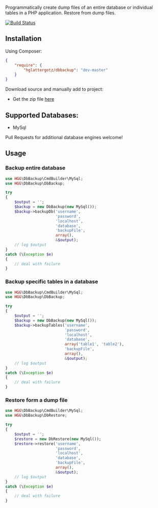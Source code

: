 Programmatically create dump files of an entire database or individual tables
in a PHP application. Restore from dump files.

[![Build Status](https://travis-ci.org/hglattergotz/dbbackup.png)](https://travis-ci.org/hglattergotz/dbbackup)

## Installation

Using Composer:

```json
{
    "require": {
        "hglattergotz/dbbackup": "dev-master"
    }
}
```

Download source and manually add to project:

 - Get the zip file [here](http://github.com/hglattergotz/dbbackup/archive/master.zip)

## Supported Databases:

 - MySql

Pull Requests for additional database engines welcome!

## Usage

### Backup entire database

```php
use HGG\DbBackup\CmdBuilder\MySql;
use HGG\DbBackup\DbBackup;

try
{
    $output = '';
    $backup = new DbBackup(new MySql());
    $backup->backupDb('username',
                      'password',
                      'localhost',
                      'database',
                      'backupFile',
                      array(),
                      &$output);
    // log $output
}
catch (\Exception $e)
{
    // deal with failure
}
```

### Backup specific tables in a database

```php
use HGG\DbBackup\CmdBuilder\MySql;
use HGG\DbBackup\DbBackup;

try
{
    $output = '';
    $backup = new DbBackup(new MySql());
    $backup->backupTables('username',
                          'password',
                          'localhost',
                          'database',
                          array('table1', 'table2'),
                          'backupFile',
                          array(),
                          &$output);
    // log $output
}
catch (\Exception $e)
{
    // deal with failure
}
```

### Restore form a dump file

```php
use HGG\DbBackup\CmdBuilder\MySql;
use HGG\DbBackup\DbRestore;

try
{
    $output = '';
    $restore = new DbRestore(new MySql());
    $restore->restore('username',
                      'password',
                      'localhost',
                      'database',
                      'backupFile',
                      array(),
                      &$output);
    // log $output
}
catch (\Exception $e)
{
    // deal with failure
}
```
